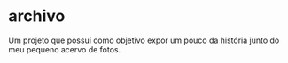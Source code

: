 # archivo
Um projeto que possuí como objetivo expor um pouco da história junto do meu pequeno acervo de fotos.
